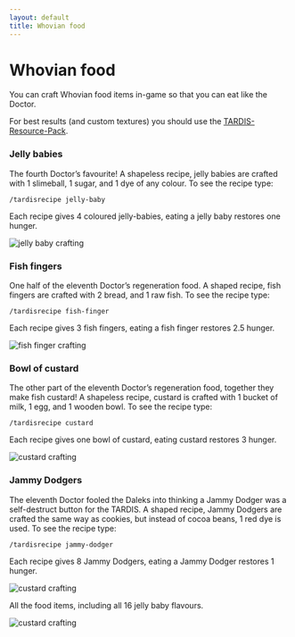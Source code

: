 ```yaml
---
layout: default
title: Whovian food
---
```


# Whovian food

You can craft Whovian food items in-game so that you can eat like the Doctor.

For best results (and custom textures) you should use the [TARDIS-Resource-Pack](http://tardisjenkins.duckdns.org:8080/job/TARDIS-Resource-Pack/).

### Jelly babies

The fourth Doctor’s favourite! A shapeless recipe, jelly babies are crafted with 1 slimeball, 1 sugar, and 1 dye of any
colour. To see the recipe type:

    /tardisrecipe jelly-baby

Each recipe gives 4 coloured jelly-babies, eating a jelly baby restores one hunger.

![jelly baby crafting](images/docs/jelly_baby.jpg)

### Fish fingers

One half of the eleventh Doctor’s regeneration food. A shaped recipe, fish fingers are crafted with 2 bread, and 1 raw
fish. To see the recipe type:

    /tardisrecipe fish-finger

Each recipe gives 3 fish fingers, eating a fish finger restores 2.5 hunger.

![fish finger crafting](images/docs/fish_fingers.jpg)

### Bowl of custard

The other part of the eleventh Doctor’s regeneration food, together they make fish custard! A shapeless recipe, custard
is crafted with 1 bucket of milk, 1 egg, and 1 wooden bowl. To see the recipe type:

    /tardisrecipe custard

Each recipe gives one bowl of custard, eating custard restores 3 hunger.

![custard crafting](images/docs/bowl_of_custard.jpg)

### Jammy Dodgers

The eleventh Doctor fooled the Daleks into thinking a Jammy Dodger was a self-destruct button for the TARDIS. A shaped
recipe, Jammy Dodgers are crafted the same way as cookies, but instead of cocoa beans, 1 red dye is used. To see the
recipe type:

    /tardisrecipe jammy-dodger

Each recipe gives 8 Jammy Dodgers, eating a Jammy Dodger restores 1 hunger.

![custard crafting](images/docs/jammy_dodger.jpg)

All the food items, including all 16 jelly baby flavours.

![custard crafting](images/docs/tardis_food.jpg)

